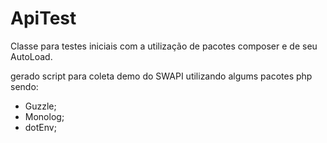 # ApiTest

Classe para testes iniciais com a utilização de pacotes composer e de seu AutoLoad.

gerado script para coleta demo do SWAPI utilizando algums pacotes php sendo:

 - Guzzle;
 - Monolog;
 - dotEnv;